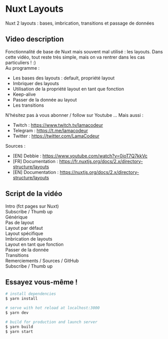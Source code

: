 # Nuxt Layouts

Nuxt 2 layouts : bases, imbrication, transitions et passage de données

## Video description

Fonctionnalité de base de Nuxt mais souvent mal utilisé : les layouts. Dans cette vidéo, tout reste très simple, mais on va rentrer dans les cas particuliers ! :) <br />
Au programme :
- Les bases des layouts : default, propriété layout
- Imbriquer des layouts
- Utilisation de la propriété layout en tant que fonction
- Keep-alive
- Passer de la donnée au layout
- Les transitions

N'hésitez pas à vous abonner / follow sur Youtube ... Mais aussi :
- Twitch : https://www.twitch.tv/lamacodeur
- Telegram : https://t.me/lamacodeur
- Twitter : https://twitter.com/LamaCodeur

Sources :
- [EN] Debbie : https://www.youtube.com/watch?v=0ioT7Q7kkVc
- [FR] Documentation : https://fr.nuxtjs.org/docs/2.x/directory-structure/layouts
- [EN] Documentation : https://nuxtjs.org/docs/2.x/directory-structure/layouts

## Script de la vidéo

Intro (fct pages sur Nuxt)<br />
Subscribe / Thumb up<br />
Générique<br />
Pas de layout<br />
Layout par défaut<br />
Layout spécifique<br />
Imbrication de layouts<br />
Layout en tant que fonction<br />
Passer de la donnée<br />
Transitions<br />
Remerciements / Sources / GitHub<br />
Subscribe / Thumb up<br />


## Essayez vous-même !
```bash
# install dependencies
$ yarn install

# serve with hot reload at localhost:3000
$ yarn dev

# build for production and launch server
$ yarn build
$ yarn start
```
